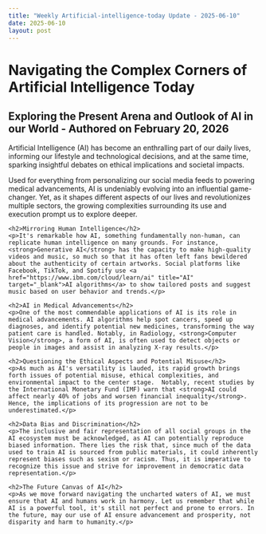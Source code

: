 ```yaml
---
title: "Weekly Artificial-intelligence-today Update - 2025-06-10"
date: 2025-06-10
layout: post
---
```


<html>
<head>
    <title>Weekly Blog Update</title>
</head>
<body>
    <h1>Navigating the Complex Corners of Artificial Intelligence Today</h1>
    <h2>Exploring the Present Arena and Outlook of AI in our World - Authored on February 20, 2026</h2>
    <p>Artificial Intelligence (AI) has become an enthralling part of our daily lives, informing our lifestyle and technological decisions, and at the same time, sparking insightful debates on ethical implications and societal impacts. </p>
    <p>Used for everything from personalizing our social media feeds to powering medical advancements, AI is undeniably evolving into an influential game-changer. Yet, as it shapes different aspects of our lives and revolutionizes multiple sectors, the growing complexities surrounding its use and execution prompt us to explore deeper. </p>

    <h2>Mirroring Human Intelligence</h2>
    <p>It's remarkable how AI, something fundamentally non-human, can replicate human intelligence on many grounds. For instance, <strong>Generative AI</strong> has the capacity to make high-quality videos and music, so much so that it has often left fans bewildered about the authenticity of certain artworks. Social platforms like Facebook, TikTok, and Spotify use <a href="https://www.ibm.com/cloud/learn/ai" title="AI" target="_blank">AI algorithms</a> to show tailored posts and suggest music based on user behavior and trends.</p>

    <h2>AI in Medical Advancements</h2>
    <p>One of the most commendable applications of AI is its role in medical advancements. AI algorithms help spot cancers, speed up diagnoses, and identify potential new medicines, transforming the way patient care is handled. Notably, in Radiology, <strong>Computer Vision</strong>, a form of AI, is often used to detect objects or people in images and assist in analyzing X-ray results.</p>

    <h2>Questioning the Ethical Aspects and Potential Misuse</h2>
    <p>As much as AI's versatility is lauded, its rapid growth brings forth issues of potential misuse, ethical complexities, and environmental impact to the center stage.  Notably, recent studies by the International Monetary Fund (IMF) warn that <strong>AI could affect nearly 40% of jobs and worsen financial inequality</strong>. Hence, the implications of its progression are not to be underestimated.</p>
    
    <h2>Data Bias and Discrimination</h2>
    <p>The inclusive and fair representation of all social groups in the AI ecosystem must be acknowledged, as AI can potentially reproduce biased information. There lies the risk that, since much of the data used to train AI is sourced from public materials, it could inherently represent biases such as sexism or racism. Thus, it is imperative to recognize this issue and strive for improvement in democratic data representation.</p>

    <h2>The Future Canvas of AI</h2>
    <p>As we move forward navigating the uncharted waters of AI, we must ensure that AI and humans work in harmony. Let us remember that while AI is a powerful tool, it's still not perfect and prone to errors. In the future, may our use of AI ensure advancement and prosperity, not disparity and harm to humanity.</p>
</body>
</html>
